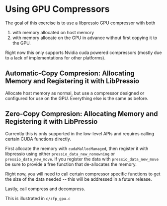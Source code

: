 # Using GPU Compressors

The goal of this exercise is to use a libpressio GPU compressor with both

1. with memory allocated on host memory
2. with memory allocate on the GPU in advance without first copying it to the GPU.

Right now this only supports Nvidia cuda powered compressors (mostly due to a lack of implementations for other platforms).

## Automatic-Copy Compresion: Allocating Memory and Registering it with LibPressio

Allocate host memory as normal, but use a compressor designed or configured for use on the GPU.  Everything else is the same as before.

## Zero-Copy Compresion: Allocating Memory and Registering it with LibPressio

Currently this is only supported in the low-level APIs and requires calling certain CUDA functions directly.

First allocate the memory with `cudaMallocManaged`, then register it with libpressio using either `pressio_data_new_nonowning` or `pressio_data_new_move`.
If you register the data with `pressio_data_new_move` be sure to provide a free function that de-allocates the memory.

Right now, you will need to call certain compressor specific functions to get the size of the data needed -- this will be addressed in a future release.

Lastly, call compress and decompress.

This is illustrated in `c/zfp_gpu.c`


